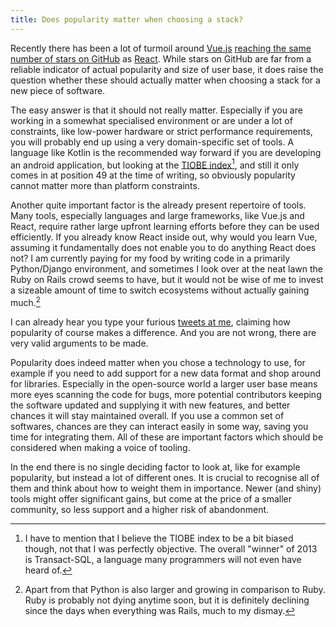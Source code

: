 ```yaml
---
title: Does popularity matter when choosing a stack?
---
```


Recently there has been a lot of turmoil around [Vue.js](vue) [reaching the same
number of stars on GitHub][stars] as [React](react). While stars on GitHub are
far from a reliable indicator of actual popularity and size of user base, it
does raise the question whether these should actually matter when choosing a
stack for a new piece of software.

[vue]: https://github.com/vuejs/vue
[stars]: https://hasvuepassedreactyet.surge.sh
[react]: https://github.com/facebook/react

The easy answer is that it should not really matter. Especially if you are
working in a somewhat specialised environment or are under a lot of constraints,
like low-power hardware or strict performance requirements, you will probably
end up using a very domain-specific set of tools. A language like Kotlin is the
recommended way forward if you are developing an android application, but
looking at the [TIOBE index](https://www.tiobe.com/tiobe-index/)[^tiobe], and
still it only comes in at position 49 at the time of writing, so obviously
popularity cannot matter more than platform constraints.

[^tiobe]: I have to mention that I believe the TIOBE index to be a bit biased
    though, not that I was perfectly objective. The overall "winner" of 2013 is
    Transact-SQL, a language many programmers will not even have heard of.

Another quite important factor is the already present repertoire of tools. Many
tools, especially languages and large frameworks, like Vue.js and React, require
rather large upfront learning efforts before they can be used efficiently. If
you already know React inside out, why would you learn Vue, assuming it
fundamentally does not enable you to do anything React does not? I am currently
paying for my food by writing code in a primarily Python/Django environment, and
sometimes I look over at the neat lawn the Ruby on Rails crowd seems to have,
but it would not be wise of me to invest a sizeable amount of time to switch
ecosystems without actually gaining much.[^pvsr]

[^pvsr]: Apart from that Python is also larger and growing in comparison to
    Ruby. Ruby is probably not dying anytime soon, but it is definitely
    declining since the days when everything was Rails, much to my dismay.

I can already hear you type your furious [tweets at
me](https://twitter.com/_sulami_), claiming how popularity of course makes a
difference. And you are not wrong, there are very valid arguments to be made.

Popularity does indeed matter when you chose a technology to use, for example if
you need to add support for a new data format and shop around for libraries.
Especially in the open-source world a larger user base means more eyes scanning
the code for bugs, more potential contributors keeping the software updated and
supplying it with new features, and better chances it will stay maintained
overall. If you use a common set of softwares, chances are they can interact
easily in some way, saving you time for integrating them. All of these are
important factors which should be considered when making a voice of tooling.

In the end there is no single deciding factor to look at, like for example
popularity, but instead a lot of different ones. It is crucial to recognise all
of them and think about how to weight them in importance. Newer (and shiny)
tools might offer significant gains, but come at the price of a smaller
community, so less support and a higher risk of abandonment.
